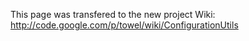 This page was transfered to the new project Wiki: http://code.google.com/p/towel/wiki/ConfigurationUtils